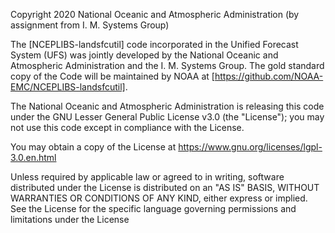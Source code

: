 Copyright 2020 National Oceanic and Atmospheric Administration (by assignment from I. M. Systems Group)

The [NCEPLIBS-landsfcutil] code incorporated in the Unified Forecast System (UFS) was jointly developed by the National Oceanic and Atmospheric Administration and the I. M. Systems Group. The gold standard copy of the Code will be maintained by NOAA at [https://github.com/NOAA-EMC/NCEPLIBS-landsfcutil].

The National Oceanic and Atmospheric Administration is releasing this code under the GNU Lesser General Public License v3.0 (the "License"); you may not use this code except in compliance with the License.

You may obtain a copy of the License at https://www.gnu.org/licenses/lgpl-3.0.en.html

Unless required by applicable law or agreed to in writing, software distributed under the License is distributed on an "AS IS" BASIS, WITHOUT WARRANTIES OR CONDITIONS OF ANY KIND, either express or implied. See the License for the specific language governing permissions and limitations under the License
